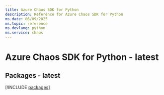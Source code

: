 ```yaml
---
title: Azure Chaos SDK for Python
description: Reference for Azure Chaos SDK for Python
ms.date: 06/09/2025
ms.topic: reference
ms.devlang: python
ms.service: chaos
---
```

# Azure Chaos SDK for Python - latest
## Packages - latest
[!INCLUDE [packages](chaos-index.md)]